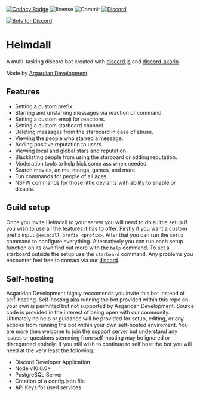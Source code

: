 [![Codacy Badge](https://img.shields.io/codacy/grade/f6f32a91a6994bb69f8f282365c60857?style=flat-square)](https://www.codacy.com/manual/VulgarBear/heimdall?utm_source=github.com&amp;utm_medium=referral&amp;utm_content=AgardianDevelopment/heimdall&amp;utm_campaign=Badge_Grade)
![license](https://img.shields.io/github/license/AgardianDevelopment/heimdall?style=flat-square)
![Commit](https://img.shields.io/github/last-commit/AgardianDevelopment/heimdall?style=flat-square)
[![Discord](https://img.shields.io/discord/540671346728763392?label=discord&style=flat-square)](https://discord.gg/E9cJjvw)

[![Bots for Discord](https://botsfordiscord.com/api/bot/391050398850613250/widget)](https://botsfordiscord.com/bots/391050398850613250)

# Heimdall

A multi-tasking discord bot created with [discord.js](https://discord.js.org/#/) and [discord-akario](https://github.com/1Computer1/discord-akairo) 

Made by [Argardian Development](https://github.com/AgardianDevelopment).

## Features

- Setting a custom prefix.
- Starring and unstarring messages via reaction or command.
- Setting a custom emoji for reactions.
- Setting a custom starboard channel.
- Deleting messages from the starboard in case of abuse.
- Viewing the people who starred a message.
- Adding positive reputation to users.
- Viewing local and global stars and reputation.
- Blacklisting people from using the starboard or adding reputation.
- Moderation tools to help kick some ass when needed.
- Search movies, anime, manga, games, and more.
- Fun commands for people of all ages.
- NSFW commands for those little deviants with ability to enable or disable. 

## Guild setup

Once you invite Heimdall to your server you will need to do a little setup if you wish to use all the features it has to offer. Firstly if you want a custom prefix input `@Heimdall prefix <prefix>`. After that you can run the `setup` command to configure everything. Alternatively you can run each setup function on its own find out more with the `help` command. To set a starboard outside the setup use the `starboard` command. Any problems you encounter feel free to contact via our [discord](https://discord.gg/9gDgF6).

## Self-hosting

Asgaridan Development highly reccomends you invite this bot instead of self-hosting. Self-hosting aka running the bot provided within this repo on your own is permitted but not supported by Asgaridan Development. Source code is provided in the interest of being open with our community. Ultimately no help or guidance will be provided for setup, editing, or any actions from running the bot within your own self-hosted enviroment. You are more then welcome to join the support server but understand any issues or questions stemming from self-hosting may be ignored or disregarded entirely. If you still wish to continue to self host the bot you will need at the very least the following:

- Discord Developer Application
- Node v10.0.0+
- PostgreSQL Server
- Creation of a config.json file
- API Keys for used services